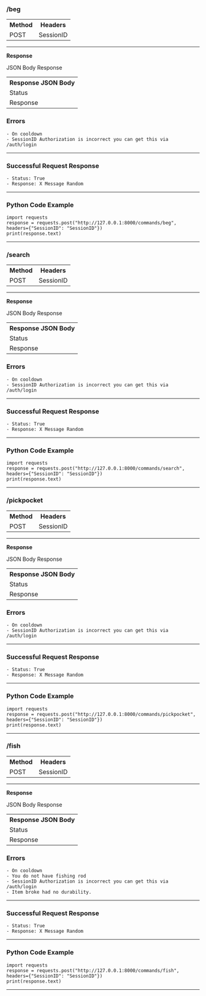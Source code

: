 
<h3>/beg</h3>

<table>
    <tr>
        <th>Method</th>
        <th>Headers</th>
    </tr>
    <tr>
        <td>POST</td>
        <td>SessionID</td>
    </tr>
</table>

<hr>
<b>Response</b>

JSON Body Response
<table>
    <tr>
        <th>Response JSON Body</th>
    </tr>
    <tr>
        <td>Status</td>
    </tr>
    <tr>
        <td>Response</td>
    </tr>
</table>

<h3>Errors</h3>

~~~
- On cooldown
- SessionID Authorization is incorrect you can get this via /auth/login
~~~

<hr>
<h3>Successful Request Response</h3>

~~~
- Status: True
- Response: X Message Random
~~~

<hr>

<h3>Python Code Example</h3>

~~~
import requests
response = requests.post("http://127.0.0.1:8000/commands/beg", headers={"SessionID": "SessionID"})
print(response.text)
~~~

<hr>


<h3>/search</h3>

<table>
    <tr>
        <th>Method</th>
        <th>Headers</th>
    </tr>
    <tr>
        <td>POST</td>
        <td>SessionID</td>
    </tr>
</table>

<hr>
<b>Response</b>

JSON Body Response
<table>
    <tr>
        <th>Response JSON Body</th>
    </tr>
    <tr>
        <td>Status</td>
    </tr>
    <tr>
        <td>Response</td>
    </tr>
</table>

<h3>Errors</h3>

~~~
- On cooldown
- SessionID Authorization is incorrect you can get this via /auth/login
~~~

<hr>
<h3>Successful Request Response</h3>

~~~
- Status: True
- Response: X Message Random
~~~

<hr>

<h3>Python Code Example</h3>

~~~
import requests
response = requests.post("http://127.0.0.1:8000/commands/search", headers={"SessionID": "SessionID"})
print(response.text)
~~~

<hr>


<h3>/pickpocket</h3>

<table>
    <tr>
        <th>Method</th>
        <th>Headers</th>
    </tr>
    <tr>
        <td>POST</td>
        <td>SessionID</td>
    </tr>
</table>

<hr>
<b>Response</b>

JSON Body Response
<table>
    <tr>
        <th>Response JSON Body</th>
    </tr>
    <tr>
        <td>Status</td>
    </tr>
    <tr>
        <td>Response</td>
    </tr>
</table>

<h3>Errors</h3>

~~~
- On cooldown
- SessionID Authorization is incorrect you can get this via /auth/login
~~~

<hr>
<h3>Successful Request Response</h3>

~~~
- Status: True
- Response: X Message Random
~~~

<hr>

<h3>Python Code Example</h3>

~~~
import requests
response = requests.post("http://127.0.0.1:8000/commands/pickpocket", headers={"SessionID": "SessionID"})
print(response.text)
~~~

<hr>

<h3>/fish</h3>

<table>
    <tr>
        <th>Method</th>
        <th>Headers</th>
    </tr>
    <tr>
        <td>POST</td>
        <td>SessionID</td>
    </tr>
</table>

<hr>
<b>Response</b>

JSON Body Response
<table>
    <tr>
        <th>Response JSON Body</th>
    </tr>
    <tr>
        <td>Status</td>
    </tr>
    <tr>
        <td>Response</td>
    </tr>
</table>

<h3>Errors</h3>

~~~
- On cooldown
- You do not have fishing rod
- SessionID Authorization is incorrect you can get this via /auth/login
- Item broke had no durability.
~~~

<hr>
<h3>Successful Request Response</h3>

~~~
- Status: True
- Response: X Message Random
~~~

<hr>

<h3>Python Code Example</h3>

~~~
import requests
response = requests.post("http://127.0.0.1:8000/commands/fish", headers={"SessionID": "SessionID"})
print(response.text)
~~~

<hr>



